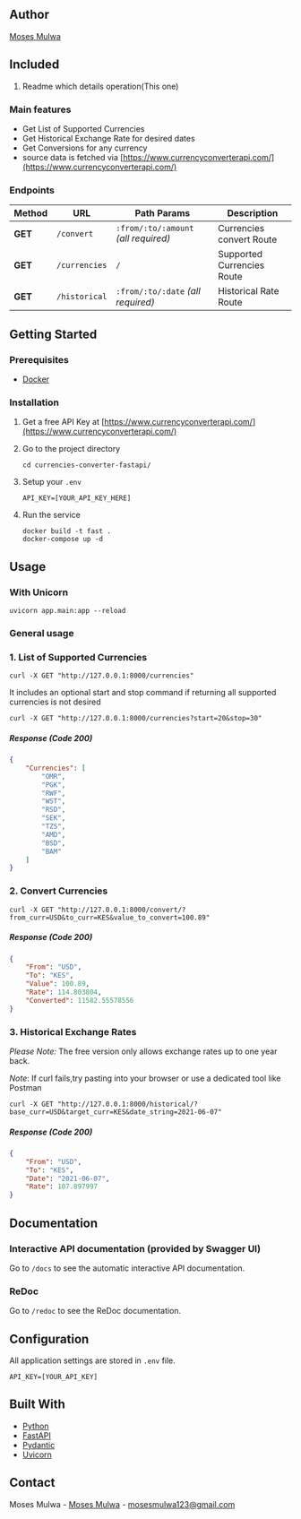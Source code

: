 ## Author
[Moses Mulwa](https://github.com/mosesmulwa-bebop)

## Included
1. Readme which details operation(This one)


### Main features

* Get List of Supported Currencies
* Get Historical Exchange Rate for desired dates
* Get Conversions for any currency
* source data is fetched via [https://www.currencyconverterapi.com/](https://www.currencyconverterapi.com/)


### Endpoints

|Method|URL|Path Params|Description|
|------|---|------|-----------|
|**GET**|`/convert`|`:from/:to/:amount` _(all required)_|Currencies convert Route|
|**GET**|`/currencies`|`/` |Supported Currencies Route|
|**GET**|`/historical`|`:from/:to/:date` _(all required)_|Historical Rate Route|



## Getting Started

### Prerequisites

* [Docker](https://docker.com) 


### Installation

1. Get a free API Key at [https://www.currencyconverterapi.com/](https://www.currencyconverterapi.com/)

2. Go to the project directory
   ```shell script
   cd currencies-converter-fastapi/
   ```
3. Setup your `.env`
   ```shell script
   API_KEY=[YOUR_API_KEY_HERE]
   ```

4. Run the service
   ```shell script
   docker build -t fast .
   docker-compose up -d
   ```



## Usage
### With Unicorn
```shell script
uvicorn app.main:app --reload
```
### General usage
### 1. List of Supported Currencies
```shell script
curl -X GET "http://127.0.0.1:8000/currencies"
```
It includes an optional start and stop command if returning all supported currencies is not desired


```shell script
curl -X GET "http://127.0.0.1:8000/currencies?start=20&stop=30"
```



##### Response (Code 200)

```json
{
    "Currencies": [
        "OMR",
        "PGK",
        "RWF",
        "WST",
        "RSD",
        "SEK",
        "TZS",
        "AMD",
        "BSD",
        "BAM"
    ]
}
```

### 2. Convert Currencies

```shell script
curl -X GET "http://127.0.0.1:8000/convert/?from_curr=USD&to_curr=KES&value_to_convert=100.89"
```



##### Response (Code 200)

```json
{
    "From": "USD",
    "To": "KES",
    "Value": 100.89,
    "Rate": 114.803804,
    "Converted": 11582.55578556
}
```
### 3. Historical Exchange Rates
_Please Note:_ The free version only allows exchange rates up to one year back.

_Note_: If curl fails,try pasting into your browser or use a dedicated tool like Postman

```shell script
curl -X GET "http://127.0.0.1:8000/historical/?base_curr=USD&target_curr=KES&date_string=2021-06-07"
```



##### Response (Code 200)

```json
{
    "From": "USD",
    "To": "KES",
    "Date": "2021-06-07",
    "Rate": 107.897997
}
```


## Documentation


### Interactive API documentation (provided by Swagger UI)

Go to `/docs` to see the automatic interactive API documentation.



### ReDoc

Go to `/redoc` to see the ReDoc documentation.


## Configuration

All application settings are stored in `.env` file.



```shell script
API_KEY=[YOUR_API_KEY]
```






## Built With

* [Python](https://www.python.org)
* [FastAPI](https://fastapi.tiangolo.com)
* [Pydantic](https://pydantic-docs.helpmanual.io)
* [Uvicorn](https://www.uvicorn.org)




## Contact

Moses Mulwa - [Moses Mulwa](https://github.com/mosesmulwa-bebop) - mosesmulwa123@gmail.com

